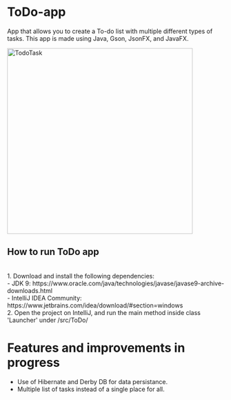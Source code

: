 # ToDo-app
App that allows you to create a To-do list with multiple different types of tasks. This app is made using Java, Gson, JsonFX, and JavaFX.<br>

<img width="430" alt="TodoTask" src="https://user-images.githubusercontent.com/58128571/201043482-5fca1fb1-b78b-497a-a025-0d5211c7403f.png">


## How to run ToDo app
<br>
1. Download and install the following dependencies:<br>
  - JDK 9: https://www.oracle.com/java/technologies/javase/javase9-archive-downloads.html<br>
  - IntelliJ IDEA Community: https://www.jetbrains.com/idea/download/#section=windows
<br>
2. Open the project on IntelliJ, and run the main method inside class 'Launcher' under /src/ToDo/

# Features and improvements in progress
- Use of Hibernate and Derby DB for data persistance. 
- Multiple list of tasks instead of a single place for all. 
